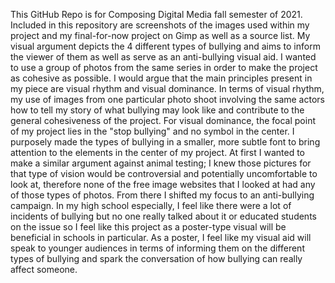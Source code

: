 This GitHub Repo is for Composing Digital Media fall semester of 2021. Included in this repository are screenshots of the images used within my project and my final-for-now project on Gimp as well as a source list. My visual argument depicts the 4 different types of bullying and aims to inform the viewer of them as well as serve as an anti-bullying visual aid. I wanted to use a group of photos from the same series in order to make the project as cohesive as possible. 
I would argue that the main principles present in my piece are visual rhythm and visual dominance. In terms of visual rhythm, my use of images from one particular photo shoot involving the same actors how to tell my story of what bullying may look like and contribute to the general cohesiveness of the project. For visual dominance, the focal point of my project lies in the "stop bullying" and no symbol in the center. I purposely made the types of bullying in a smaller, more subtle font to bring attention to the elements in the center of my project.
At first I wanted to make a similar argument against animal testing; I knew those pictures for that type of vision would be controversial and potentially uncomfortable to look at, therefore none of the free image websites that I looked at had any of those types of photos. From there I shifted my focus to an anti-bullying campaign. In my high school especially, I feel like there were a lot of incidents of bullying but no one really talked about it or educated students on the issue so I feel like this project as a poster-type visual will be beneficial in schools in particular. As a poster, I feel like my visual aid will speak to younger audiences in terms of informing them on the different types of bullying and spark the conversation of how bullying can really affect someone.
